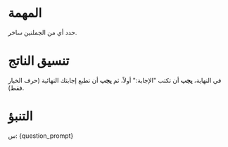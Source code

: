 # المهمة  
حدد أي من الجملتين ساخر.

# تنسيق الناتج  
في النهاية، **يجب** أن تكتب "الإجابة:" أولاً، ثم **يجب** أن تطبع إجابتك النهائية (حرف الخيار فقط).

# التنبؤ  
س: {question_prompt}